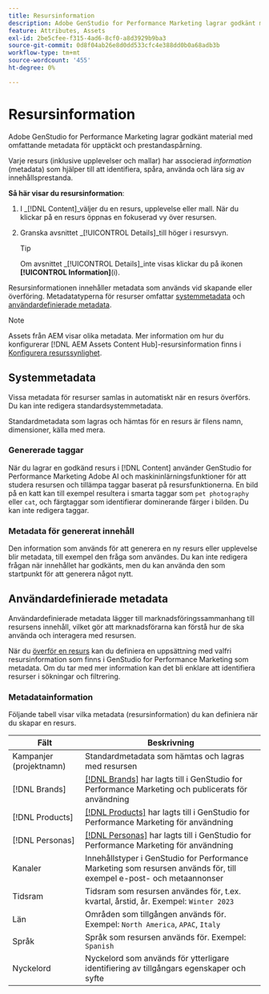 ```yaml
---
title: Resursinformation
description: Adobe GenStudio for Performance Marketing lagrar godkänt material med omfattande metadata för sökbarhet och prestandaspårning.
feature: Attributes, Assets
exl-id: 2be5cfee-f315-4ad6-8cf0-a8d3929b9ba3
source-git-commit: 0d8f04ab26e8d0dd533cfc4e388dd0b0a68adb3b
workflow-type: tm+mt
source-wordcount: '455'
ht-degree: 0%

---
```


# Resursinformation

Adobe GenStudio for Performance Marketing lagrar godkänt material med omfattande metadata för upptäckt och prestandaspårning.

Varje resurs (inklusive upplevelser och mallar) har associerad _information_ (metadata) som hjälper till att identifiera, spåra, använda och lära sig av innehållsprestanda.

**Så här visar du resursinformation**:

1. I _[!DNL Content]_väljer du en resurs, upplevelse eller mall. När du klickar på en resurs öppnas en fokuserad vy över resursen.

1. Granska avsnittet _[!UICONTROL Details]_till höger i resursvyn.

   >[!TIP]
   >
   >Om avsnittet _[!UICONTROL Details]_inte visas klickar du på ikonen **[!UICONTROL Information]**(i).

Resursinformationen innehåller metadata som används vid skapande eller överföring. Metadatatyperna för resurser omfattar [systemmetadata](#system-metadata) och [användardefinierade metadata](#user-defined-metadata).

>[!NOTE]
>
>Assets från AEM visar olika metadata. Mer information om hur du konfigurerar [!DNL AEM Assets Content Hub]-resursinformation finns i [Konfigurera resurssynlighet](connect-aem-repo.md#step-4-configure-asset-visibility).

## Systemmetadata

Vissa metadata för resurser samlas in automatiskt när en resurs överförs. Du kan inte redigera standardsystemmetadata.

Standardmetadata som lagras och hämtas för en resurs är filens namn, dimensioner, källa med mera.

### Genererade taggar

När du lagrar en godkänd resurs i [!DNL Content] använder GenStudio for Performance Marketing Adobe AI och maskininlärningsfunktioner för att studera resursen och tillämpa taggar baserat på resursfunktionerna. En bild på en katt kan till exempel resultera i smarta taggar som `pet photography` eller `cat`, och färgtaggar som identifierar dominerande färger i bilden. Du kan inte redigera taggar.

### Metadata för genererat innehåll

Den information som används för att generera en ny resurs eller upplevelse blir metadata, till exempel den fråga som användes. Du kan inte redigera frågan när innehållet har godkänts, men du kan använda den som startpunkt för att generera något nytt.

## Användardefinierade metadata

Användardefinierade metadata lägger till marknadsföringssammanhang till resursens innehåll, vilket gör att marknadsförarna kan förstå hur de ska använda och interagera med resursen.

När du [överför en resurs](/help/user-guide/content/manage-assets.md#add-assets) kan du definiera en uppsättning med valfri resursinformation som finns i GenStudio for Performance Marketing som metadata. Om du tar med mer information kan det bli enklare att identifiera resurser i sökningar och filtrering.

### Metadatainformation

Följande tabell visar vilka metadata (resursinformation) du kan definiera när du skapar en resurs.

| Fält | Beskrivning |
| ------------- | ----------- |
| Kampanjer (projektnamn) | Standardmetadata som hämtas och lagras med resursen |
| [!DNL Brands] | [[!DNL Brands]](/help/user-guide/guidelines/brands.md) har lagts till i GenStudio for Performance Marketing och publicerats för användning |
| [!DNL Products] | [[!DNL Products]](/help/user-guide/guidelines/products.md) har lagts till i GenStudio for Performance Marketing för användning |
| [!DNL Personas] | [[!DNL Personas]](/help/user-guide/guidelines/personas.md) har lagts till i GenStudio for Performance Marketing för användning |
| Kanaler | Innehållstyper i GenStudio for Performance Marketing som resursen används för, till exempel e-post- och metaannonser |
| Tidsram | Tidsram som resursen användes för, t.ex. kvartal, årstid, år. Exempel: `Winter 2023` |
| Län | Områden som tillgången används för. Exempel: `North America`, `APAC`, `Italy` |
| Språk | Språk som resursen används för. Exempel: `Spanish` |
| Nyckelord | Nyckelord som används för ytterligare identifiering av tillgångars egenskaper och syfte |

<!-- ## History

Expand the _[!UICONTROL History]_ section to view a timeline of approvals and activity.

list other activity, show screenshot?
-->
